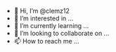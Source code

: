 - 👋 Hi, I’m @clemz12
- 👀 I’m interested in ...
- 🌱 I’m currently learning ...
- 💞️ I’m looking to collaborate on ...
- 📫 How to reach me ...

<!---
clemz12/clemz12 is a ✨ special ✨ repository because its `README.md` (this file) appears on your GitHub profile.
You can click the Preview link to take a look at your changes.
--->
